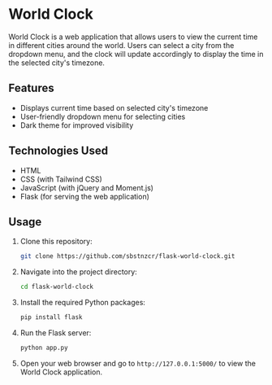 # World Clock

World Clock is a web application that allows users to view the current time in different cities around the world. Users can select a city from the dropdown menu, and the clock will update accordingly to display the time in the selected city's timezone.

## Features

- Displays current time based on selected city's timezone
- User-friendly dropdown menu for selecting cities
- Dark theme for improved visibility

## Technologies Used

- HTML
- CSS (with Tailwind CSS)
- JavaScript (with jQuery and Moment.js)
- Flask (for serving the web application)

## Usage

1. Clone this repository:

   ```bash
   git clone https://github.com/sbstnzcr/flask-world-clock.git
   ```

2. Navigate into the project directory:

   ```bash
   cd flask-world-clock
   ```

3. Install the required Python packages:

   ```bash
   pip install flask
   ```

4. Run the Flask server:

   ```bash
   python app.py
   ```

5. Open your web browser and go to `http://127.0.0.1:5000/` to view the World Clock application.